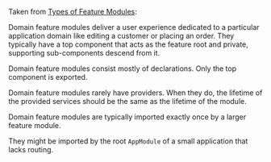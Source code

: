 Taken from [Types of Feature Modules](https://angular.io/guide/module-types):

Domain feature modules deliver a user experience dedicated to a particular application domain like editing a customer or placing an order.
They typically have a top component that acts as the feature root and private, supporting sub-components descend from it.

Domain feature modules consist mostly of declarations. Only the top component is exported.

Domain feature modules rarely have providers. When they do, the lifetime of the provided services should be the same as the lifetime of the module.

Domain feature modules are typically imported exactly once by a larger feature module.

They might be imported by the root `AppModule` of a small application that lacks routing.
